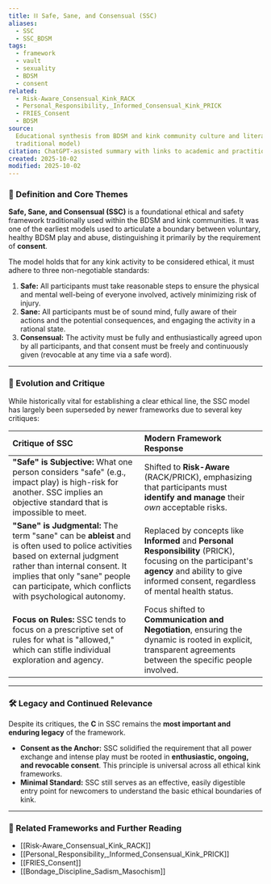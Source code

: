 ```yaml
---
title: ⛓️ Safe, Sane, and Consensual (SSC)
aliases:
  - SSC
  - SSC_BDSM
tags:
  - framework
  - vault
  - sexuality
  - BDSM
  - consent
related:
  - Risk-Aware_Consensual_Kink_RACK
  - Personal_Responsibility,_Informed_Consensual_Kink_PRICK
  - FRIES_Consent
  - BDSM
source:
  Educational synthesis from BDSM and kink community culture and literature (The older,
  traditional model)
citation: ChatGPT-assisted summary with links to academic and practitioner materials
created: 2025-10-02
modified: 2025-10-02
---
```


<!-- @format -->

### 🧩 Definition and Core Themes

**Safe, Sane, and Consensual (SSC)** is a foundational ethical and safety framework
traditionally used within the BDSM and kink communities. It was one of the earliest
models used to articulate a boundary between voluntary, healthy BDSM play and abuse,
distinguishing it primarily by the requirement of **consent**.

The model holds that for any kink activity to be considered ethical, it must adhere to
three non-negotiable standards:

1.  **Safe:** All participants must take reasonable steps to ensure the physical and
    mental well-being of everyone involved, actively minimizing risk of injury.
2.  **Sane:** All participants must be of sound mind, fully aware of their actions and
    the potential consequences, and engaging the activity in a rational state.
3.  **Consensual:** The activity must be fully and enthusiastically agreed upon by all
    participants, and that consent must be freely and continuously given (revocable at
    any time via a safe word).

---

### 🌿 Evolution and Critique

While historically vital for establishing a clear ethical line, the SSC model has
largely been superseded by newer frameworks due to several key critiques:

| Critique of SSC                                                                                                                                                                                                                                               | Modern Framework Response                                                                                                                                                                          |
| :------------------------------------------------------------------------------------------------------------------------------------------------------------------------------------------------------------------------------------------------------------ | :------------------------------------------------------------------------------------------------------------------------------------------------------------------------------------------------- |
| **"Safe" is Subjective:** What one person considers "safe" (e.g., impact play) is high-risk for another. SSC implies an objective standard that is impossible to meet.                                                                                        | Shifted to **Risk-Aware** (RACK/PRICK), emphasizing that participants must **identify and manage** their _own_ acceptable risks.                                                                   |
| **"Sane" is Judgmental:** The term "sane" can be **ableist** and is often used to police activities based on external judgment rather than internal consent. It implies that only "sane" people can participate, which conflicts with psychological autonomy. | Replaced by concepts like **Informed** and **Personal Responsibility** (PRICK), focusing on the participant's **agency** and ability to give informed consent, regardless of mental health status. |
| **Focus on Rules:** SSC tends to focus on a prescriptive set of rules for what is "allowed," which can stifle individual exploration and agency.                                                                                                              | Focus shifted to **Communication and Negotiation**, ensuring the dynamic is rooted in explicit, transparent agreements between the specific people involved.                                       |

---

### 🛠️ Legacy and Continued Relevance

Despite its critiques, the **C** in SSC remains the **most important and enduring
legacy** of the framework.

- **Consent as the Anchor:** SSC solidified the requirement that all power exchange and
  intense play must be rooted in **enthusiastic, ongoing, and revocable consent**. This
  principle is universal across all ethical kink frameworks.
- **Minimal Standard:** SSC still serves as an effective, easily digestible entry point
  for newcomers to understand the basic ethical boundaries of kink.

---

### 🔗 Related Frameworks and Further Reading

- [[Risk-Aware_Consensual_Kink_RACK]]
- [[Personal_Responsibility,_Informed_Consensual_Kink_PRICK]]
- [[FRIES_Consent]]
- [[Bondage_Discipline_Sadism_Masochism]]
